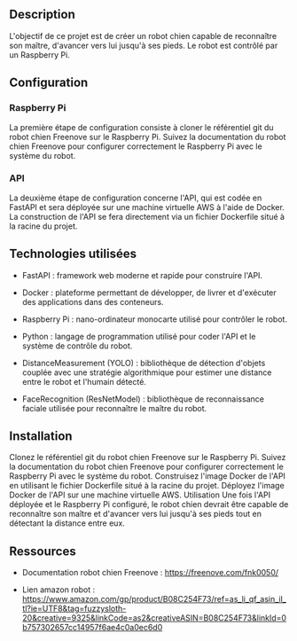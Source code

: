 ## Description

L'objectif de ce projet est de créer un robot chien capable de reconnaître son maître, d'avancer vers lui jusqu'à ses pieds. Le robot est contrôlé par un Raspberry Pi.

## Configuration

### Raspberry Pi
La première étape de configuration consiste à cloner le référentiel git du robot chien Freenove sur le Raspberry Pi. Suivez la documentation du robot chien Freenove pour configurer correctement le Raspberry Pi avec le système du robot. 

### API
La deuxième étape de configuration concerne l'API, qui est codée en FastAPI et sera déployée sur une machine virtuelle AWS à l'aide de Docker. La construction de l'API se fera directement via un fichier Dockerfile situé à la racine du projet.

## Technologies utilisées

* FastAPI : framework web moderne et rapide pour construire l'API.


* Docker : plateforme permettant de développer, de livrer et d'exécuter des applications dans des conteneurs.


* Raspberry Pi : nano-ordinateur monocarte utilisé pour contrôler le robot.


* Python : langage de programmation utilisé pour coder l'API et le système de contrôle du robot.


* DistanceMeasurement (YOLO) : bibliothèque de détection d'objets couplée avec une stratégie algorithmique pour estimer une distance entre le robot et l'humain détecté.


* FaceRecognition (ResNetModel) : bibliothèque de reconnaissance faciale utilisée pour reconnaître le maître du robot.


## Installation
Clonez le référentiel git du robot chien Freenove sur le Raspberry Pi.
Suivez la documentation du robot chien Freenove pour configurer correctement le Raspberry Pi avec le système du robot.
Construisez l'image Docker de l'API en utilisant le fichier Dockerfile situé à la racine du projet.
Déployez l'image Docker de l'API sur une machine virtuelle AWS.
Utilisation
Une fois l'API déployée et le Raspberry Pi configuré, le robot chien devrait être capable de reconnaître son maître et d'avancer vers lui jusqu'à ses pieds tout en détectant la distance entre eux.

## Ressources 

* Documentation robot chien Freenove : https://freenove.com/fnk0050/

* Lien amazon robot : https://www.amazon.com/gp/product/B08C254F73/ref=as_li_qf_asin_il_tl?ie=UTF8&tag=fuzzysloth-20&creative=9325&linkCode=as2&creativeASIN=B08C254F73&linkId=0b757302657cc14957f6ae4c0a0ec6d0



